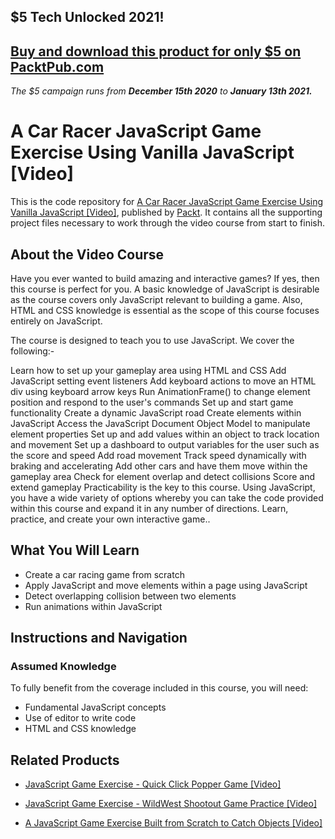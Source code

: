 ## $5 Tech Unlocked 2021!
[Buy and download this product for only $5 on PacktPub.com](https://www.packtpub.com/)
-----
*The $5 campaign         runs from __December 15th 2020__ to __January 13th 2021.__*

# A Car Racer JavaScript Game Exercise Using Vanilla JavaScript [Video]
This is the code repository for [A Car Racer JavaScript Game Exercise Using Vanilla JavaScript [Video]](https://www.packtpub.com/in/game-development/car-racer-javascript-game-exercise-using-vanilla-javascript-video), published by [Packt](https://www.packtpub.com/?utm_source=github). It contains all the supporting project files necessary to work through the video course from start to finish.

## About the Video Course
Have you ever wanted to build amazing and interactive games? If yes, then this course is perfect for you.
A basic knowledge of JavaScript is desirable as the course covers only JavaScript relevant to building a game. Also, HTML and CSS knowledge is essential as the scope of this course focuses entirely on JavaScript.

The course is designed to teach you to use JavaScript. We cover the following:-

Learn how to set up your gameplay area using HTML and CSS
Add JavaScript setting event listeners
Add keyboard actions to move an HTML div using keyboard arrow keys
Run AnimationFrame() to change element position and respond to the user's commands
Set up and start game functionality 
Create a dynamic JavaScript road
Create elements within JavaScript
Access the JavaScript Document Object Model to manipulate element properties
Set up and add values within an object to track location and movement
Set up a dashboard to output variables for the user such as the score and speed
Add road movement
Track speed dynamically with braking and accelerating 
Add other cars and have them move within the gameplay area
Check for element overlap and detect collisions
Score and extend gameplay
Practicability is the key to this course. Using JavaScript, you have a wide variety of options whereby you can take the code provided within this course and expand it in any number of directions. Learn, practice, and create your own interactive game..

<H2>What You Will Learn</H2>
<DIV class=book-info-will-learn-text>
<UL>
<LI> Create a car racing game from scratch 
<LI> Apply JavaScript and move elements within a page using JavaScript
<LI> Detect overlapping collision between two elements
<LI> Run animations within JavaScript
</UL></DIV>

## Instructions and Navigation
### Assumed Knowledge
To fully benefit from the coverage included in this course, you will need:<br/>
<DIV class=book-info-will-learn-text>
<UL>
<LI> Fundamental JavaScript concepts
<LI> Use of editor to write code
<LI> HTML and CSS knowledge
</UL>
<DIV>

## Related Products
* [JavaScript Game Exercise - Quick Click Popper Game [Video]](https://www.packtpub.com/in/application-development/javascript-game-exercise-quick-click-popper-game-video)

* [JavaScript Game Exercise - WildWest Shootout Game Practice [Video]](https://www.packtpub.com/in/web-development/javascript-game-exercise-wildwest-shootout-game-practice-video)

* [A JavaScript Game Exercise Built from Scratch to Catch Objects [Video]](https://www.packtpub.com/in/web-development/javascript-game-exercise-built-scratch-catch-objects-video)
